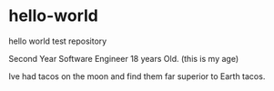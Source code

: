 # hello-world
hello world test repository 

Second Year Software Engineer
18 years Old. (this is my age)

Ive had tacos on the moon and find them far superior to Earth tacos. 
